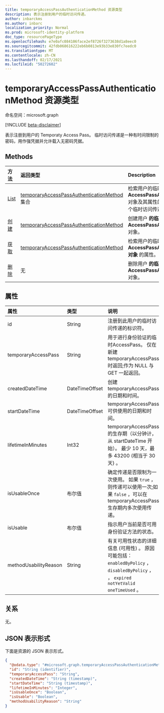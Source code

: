 ```yaml
---
title: temporaryAccessPassAuthenticationMethod 资源类型
description: 表示注册到用户的临时访问传递。
author: inbarckms
ms.author: inbarc
localization_priority: Normal
ms.prod: microsoft-identity-platform
doc_type: resourcePageType
ms.openlocfilehash: e7e0afc084106face2ef8726f3273638d1a8eec0
ms.sourcegitcommit: 42fdb068616222eb6b0813e93b33e830fc7eedc0
ms.translationtype: MT
ms.contentlocale: zh-CN
ms.lasthandoff: 02/17/2021
ms.locfileid: "50272602"
---
```

# <a name="temporaryaccesspassauthenticationmethod-resource-type"></a>temporaryAccessPassAuthenticationMethod 资源类型

命名空间：microsoft.graph

[!INCLUDE [beta-disclaimer](../../includes/beta-disclaimer.md)]

表示注册到用户的 Temporaty Access Pass。 临时访问传递是一种有时间限制的密码，用作强凭据并允许载入无密码凭据。

## <a name="methods"></a>Methods
|方法|返回类型|Description|
|:---|:---|:---|
|[List](../api/temporaryaccesspassauthenticationmethod-list.md)|[temporaryAccessPassAuthenticationMethod](../resources/temporaryaccesspassauthenticationmethod.md) 集合|检索用户的临时 **AccessPassAuthenticationMethod** 对象及其属性的列表。 用户只能有一个临时访问传递身份验证方法。|
|[创建](../api/temporaryaccesspassauthenticationmethod-post.md)|[temporaryAccessPassAuthenticationMethod](../resources/temporaryaccesspassauthenticationmethod.md)|创建用户 **的临时AccessPassAuthenticationMethod** 对象。|
|[获取](../api/temporaryaccesspassauthenticationmethod-get.md)|[temporaryAccessPassAuthenticationMethod](../resources/temporaryaccesspassauthenticationmethod.md)|检索用户的临时 **AccessPassAuthenticationMethod 对象** 的属性。||
|[删除](../api/temporaryaccesspassauthenticationmethod-delete.md)|无|删除用户 **的临时AccessPassAuthenticationMethod** 对象。|

## <a name="properties"></a>属性
|属性|类型|说明|
|:---|:---|:---|
|id|String|注册到此用户的临时访问传递的标识符。|
|temporaryAccessPass|String|用于进行身份验证的临时AccessPass。 仅在新建 temporaryAccessPass 时返回;作为 NULL 与 GET 一起返回。|
|createdDateTime|DateTimeOffset|创建 temporaryAccessPass 的日期和时间。|
|startDateTime|DateTimeOffset|temporaryAccessPass 可供使用的日期和时间。|
|lifetimeInMinutes|Int32|temporaryAccessPass 的生存期（以分钟计，从 startDateTime 开始）。 最少 10 天，最多 43200 (相当于 30 天) 。|
|isUsableOnce|布尔值|确定传递是否限制为一次使用。 如果 `true` ，则传递可以使用一次;如果 `false` ，可以在 temporaryAccessPass 生存期内多次使用传递。|
|isUsable|布尔值|指示用户当前是否可用身份验证方法的状态。|
|methodUsabilityReason|String|有关可用性状态的详细信息 (可用性) 。 原因可能包括： `enabledByPolicy` ， `disabledByPolicy` ， ， `expired` `notYetValid` `oneTimeUsed` 。|


## <a name="relationships"></a>关系
无。

## <a name="json-representation"></a>JSON 表示形式
下面是资源的 JSON 表示形式。
<!-- {
  "blockType": "resource",
  "keyProperty": "id",
  "@odata.type": "microsoft.graph.temporaryAccessPassAuthenticationMethod",
  "baseType": "microsoft.graph.authenticationMethod",
  "openType": false
}
-->
``` json
{
  "@odata.type": "#microsoft.graph.temporaryAccessPassAuthenticationMethod",
  "id": "String (identifier)",
  "temporaryAccessPass": "String",
  "createdDateTime": "String (timestamp)",
  "startDateTime": "String (timestamp)",
  "lifetimeInMinutes": "Integer",
  "isUsableOnce": "Boolean",
  "isUsable": "Boolean",
  "methodUsabilityReason": "String"
}
```

